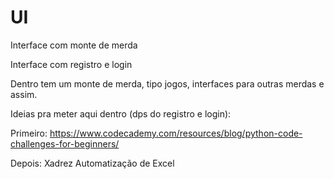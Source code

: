 # UI
Interface com monte de merda

Interface com registro e login

Dentro tem um monte de merda, tipo jogos, interfaces para outras merdas e assim.

Ideias pra meter aqui dentro (dps do registro e login):

Primeiro:
https://www.codecademy.com/resources/blog/python-code-challenges-for-beginners/


Depois:
Xadrez
Automatização de Excel
